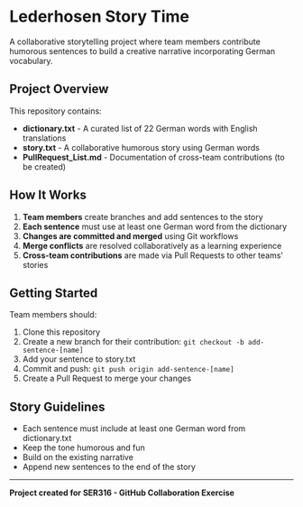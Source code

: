 # Lederhosen Story Time

A collaborative storytelling project where team members contribute humorous sentences to build a creative narrative incorporating German vocabulary.

## Project Overview

This repository contains:
- **dictionary.txt** - A curated list of 22 German words with English translations
- **story.txt** - A collaborative humorous story using German words
- **PullRequest_List.md** - Documentation of cross-team contributions (to be created)

## How It Works

1. **Team members** create branches and add sentences to the story
2. **Each sentence** must use at least one German word from the dictionary
3. **Changes are committed and merged** using Git workflows
4. **Merge conflicts** are resolved collaboratively as a learning experience
5. **Cross-team contributions** are made via Pull Requests to other teams' stories

## Getting Started

Team members should:
1. Clone this repository
2. Create a new branch for their contribution: `git checkout -b add-sentence-[name]`
3. Add your sentence to story.txt
4. Commit and push: `git push origin add-sentence-[name]`
5. Create a Pull Request to merge your changes

## Story Guidelines

- Each sentence must include at least one German word from dictionary.txt
- Keep the tone humorous and fun
- Build on the existing narrative
- Append new sentences to the end of the story

---

**Project created for SER316 - GitHub Collaboration Exercise**
